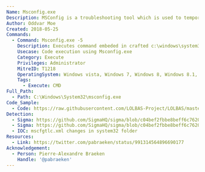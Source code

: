 ```yaml
---
Name: Msconfig.exe
Description: MSConfig is a troubleshooting tool which is used to temporarily disable or re-enable software, device drivers or Windows services that run during startup process to help the user determine the cause of a problem with Windows
Author: Oddvar Moe
Created: 2018-05-25
Commands:
  - Command: Msconfig.exe -5
    Description: Executes command embeded in crafted c:\windows\system32\mscfgtlc.xml.
    Usecase: Code execution using Msconfig.exe
    Category: Execute
    Privileges: Administrator
    MitreID: T1218
    OperatingSystem: Windows vista, Windows 7, Windows 8, Windows 8.1, Windows 10
    Tags:
      - Execute: CMD
Full_Path:
  - Path: C:\Windows\System32\msconfig.exe
Code_Sample:
  - Code: https://raw.githubusercontent.com/LOLBAS-Project/LOLBAS/master/OSBinaries/Payload/mscfgtlc.xml
Detection:
  - Sigma: https://github.com/SigmaHQ/sigma/blob/c04bef2fbbe8beff6c7620d5d7ea6872dbe7acba/rules/windows/process_creation/proc_creation_win_uac_bypass_msconfig_gui.yml
  - Sigma: https://github.com/SigmaHQ/sigma/blob/c04bef2fbbe8beff6c7620d5d7ea6872dbe7acba/rules/windows/file/file_event/file_event_win_uac_bypass_msconfig_gui.yml
  - IOC: mscfgtlc.xml changes in system32 folder
Resources:
  - Link: https://twitter.com/pabraeken/status/991314564896690177
Acknowledgement:
  - Person: Pierre-Alexandre Braeken
    Handle: '@pabraeken'
---
```


